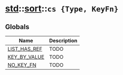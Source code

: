 # [std](./../../std.md)::[sort](./../sort.md)::`cs {Type, KeyFn}`
## Globals
|Name|Description|
|----|-----------|
|[LIST_HAS_REF](#todo)|TODO|
|[KEY_BY_VALUE](#todo)|TODO|
|[NO_KEY_FN](#todo)|TODO|
